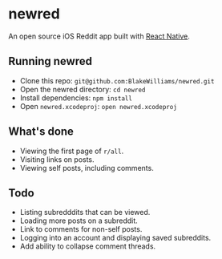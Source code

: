 # newred

An open source iOS Reddit app built with [React Native].

[React Native]: https://facebook.github.io/react-native


## Running newred

* Clone this repo: `git@github.com:BlakeWilliams/newred.git`
* Open the newred directory: `cd newred`
* Install dependencies: `npm install`
* Open `newred.xcodeproj`: `open newred.xcodeproj`

## What's done

* Viewing the first page of `r/all`.
* Visiting links on posts.
* Viewing self posts, including comments.

## Todo

* Listing subredddits that can be viewed.
* Loading more posts on a subreddit.
* Link to comments for non-self posts.
* Logging into an account and displaying saved subreddits.
* Add ability to collapse comment threads.
